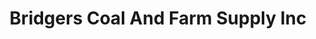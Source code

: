 ---
title: "Bridgers Coal And Farm Supply Inc"
url: /wendell/bridgers-coal-and-farm-supply-inc/
shop: agrarian
---